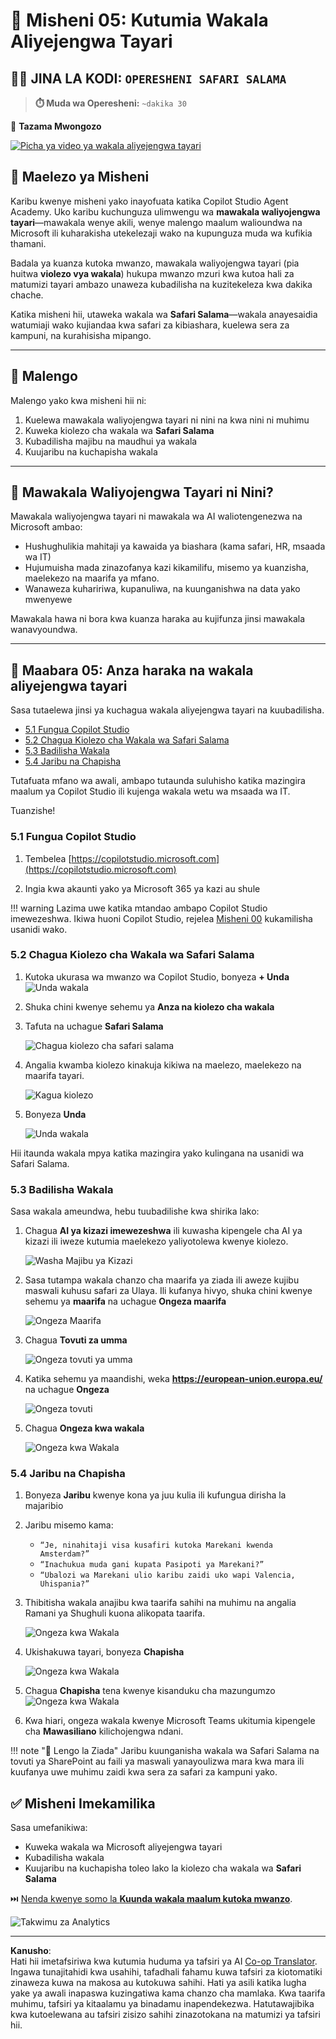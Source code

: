 <!--
CO_OP_TRANSLATOR_METADATA:
{
  "original_hash": "8e2c64a7f9303e58329ec8bb468c80b4",
  "translation_date": "2025-10-20T00:31:09+00:00",
  "source_file": "docs/recruit/05-using-prebuilt-agents/README.md",
  "language_code": "sw"
}
-->
# 🧰 Misheni 05: Kutumia Wakala Aliyejengwa Tayari  

## 🕵️‍♂️ JINA LA KODI: `OPERESHENI SAFARI SALAMA`

> **⏱️ Muda wa Operesheni:** `~dakika 30`

🎥 **Tazama Mwongozo**

[![Picha ya video ya wakala aliyejengwa tayari](../../../../../translated_images/video-thumbnail.234ee62d2e4e837a7401776b5f092e5d5819f46a2e2859a92654b38f1381789f.sw.jpg)](https://www.youtube.com/watch?v=NmXsx8WjWuM "Tazama mwongozo kwenye YouTube")

## 🎯 Maelezo ya Misheni

Karibu kwenye misheni yako inayofuata katika Copilot Studio Agent Academy. Uko karibu kuchunguza ulimwengu wa **mawakala waliyojengwa tayari**—mawakala wenye akili, wenye malengo maalum walioundwa na Microsoft ili kuharakisha utekelezaji wako na kupunguza muda wa kufikia thamani.

Badala ya kuanza kutoka mwanzo, mawakala waliyojengwa tayari (pia huitwa **violezo vya wakala**) hukupa mwanzo mzuri kwa kutoa hali za matumizi tayari ambazo unaweza kubadilisha na kuzitekeleza kwa dakika chache.

Katika misheni hii, utaweka wakala wa **Safari Salama**—wakala anayesaidia watumiaji wako kujiandaa kwa safari za kibiashara, kuelewa sera za kampuni, na kurahisisha mipango.

---

## 🧭 Malengo

Malengo yako kwa misheni hii ni:

1. Kuelewa mawakala waliyojengwa tayari ni nini na kwa nini ni muhimu  
1. Kuweka kiolezo cha wakala wa **Safari Salama**  
1. Kubadilisha majibu na maudhui ya wakala  
1. Kuujaribu na kuchapisha wakala  

---

## 🧠 Mawakala Waliyojengwa Tayari ni Nini?

Mawakala waliyojengwa tayari ni mawakala wa AI waliotengenezwa na Microsoft ambao:

- Hushughulikia mahitaji ya kawaida ya biashara (kama safari, HR, msaada wa IT)
- Hujumuisha mada zinazofanya kazi kikamilifu, misemo ya kuanzisha, maelekezo na maarifa ya mfano.
- Wanaweza kuhaririwa, kupanuliwa, na kuunganishwa na data yako mwenyewe

Mawakala hawa ni bora kwa kuanza haraka au kujifunza jinsi mawakala wanavyoundwa.

---

## 🧪 Maabara 05: Anza haraka na wakala aliyejengwa tayari

Sasa tutaelewa jinsi ya kuchagua wakala aliyejengwa tayari na kuubadilisha.

- [5.1 Fungua Copilot Studio](../../../../../docs/recruit/05-using-prebuilt-agents)
- [5.2 Chagua Kiolezo cha Wakala wa Safari Salama](../../../../../docs/recruit/05-using-prebuilt-agents)
- [5.3 Badilisha Wakala](../../../../../docs/recruit/05-using-prebuilt-agents)
- [5.4 Jaribu na Chapisha](../../../../../docs/recruit/05-using-prebuilt-agents)

Tutafuata mfano wa awali, ambapo tutaunda suluhisho katika mazingira maalum ya Copilot Studio ili kujenga wakala wetu wa msaada wa IT.

Tuanzishe!

### 5.1 Fungua Copilot Studio

1. Tembelea [https://copilotstudio.microsoft.com](https://copilotstudio.microsoft.com)

1. Ingia kwa akaunti yako ya Microsoft 365 ya kazi au shule

!!! warning
    Lazima uwe katika mtandao ambapo Copilot Studio imewezeshwa. Ikiwa huoni Copilot Studio, rejelea [Misheni 00](../00-course-setup/README.md) kukamilisha usanidi wako.

### 5.2 Chagua Kiolezo cha Wakala wa Safari Salama

1. Kutoka ukurasa wa mwanzo wa Copilot Studio, bonyeza **+ Unda**
    ![Unda wakala](../../../../../translated_images/create.ef22dd3e758823e9f17d69ef07c7db6fef8cbc00dd944ac65842bd3bd9f16efd.sw.png)

1. Shuka chini kwenye sehemu ya **Anza na kiolezo cha wakala**

1. Tafuta na uchague **Safari Salama**

    ![Chagua kiolezo cha safari salama](../../../../../translated_images/choose_template.01c90e72076da7f14a9c93120dec6932b57a109a506823dd3b195d8f610afb07.sw.png)

1. Angalia kwamba kiolezo kinakuja kikiwa na maelezo, maelekezo na maarifa tayari.

    ![Kagua kiolezo](../../../../../translated_images/template-setup.0b2f5a8dd8c3e7e305d24461df3065a4ec435d3300df75287891830a9b91b974.sw.png)

1. Bonyeza **Unda**

    ![Unda wakala](../../../../../translated_images/create-agent-setup.3383d353508b5e33593bd2961c1fbea29568a49868356844ab4cffdad584a655.sw.png)

Hii itaunda wakala mpya katika mazingira yako kulingana na usanidi wa Safari Salama.

### 5.3 Badilisha Wakala

Sasa wakala ameundwa, hebu tuubadilishe kwa shirika lako:

1. Chagua **AI ya kizazi imewezeshwa** ili kuwasha kipengele cha AI ya kizazi ili iweze kutumia maelekezo yaliyotolewa kwenye kiolezo.

    ![Washa Majibu ya Kizazi](../../../../../translated_images/gen-answers.7e91d692123771a60b0b944956472a1323857f61ffa2c32231f12eeb9bec341c.sw.png)

1. Sasa tutampa wakala chanzo cha maarifa ya ziada ili aweze kujibu maswali kuhusu safari za Ulaya. Ili kufanya hivyo, shuka chini kwenye sehemu ya **maarifa** na uchague **Ongeza maarifa**

    ![Ongeza Maarifa](../../../../../translated_images/knowledge.d85f70ad6cffe8700b2f33f76633c1c37ce45a960a33e42b3b48eca2759449b5.sw.png)

1. Chagua **Tovuti za umma**

    ![Ongeza tovuti ya umma](../../../../../translated_images/public-website.cb547b2284c409058bbe7e0a46e503f2368911b0781eec530b9ae63cd174e0b9.sw.png)

1. Katika sehemu ya maandishi, weka **<https://european-union.europa.eu/>** na uchague **Ongeza**

    ![Ongeza tovuti](../../../../../translated_images/paste-add.bb80b0f0f9bcd47dfbf00ebcb0a5386fa892be795c2eee74a8348c0d2a6ab5ae.sw.png)

1. Chagua **Ongeza kwa wakala**

    ![Ongeza kwa Wakala](../../../../../translated_images/add-to-agent.f139c87c5a79ddaa1eef244a93f76c6451c1374dbbf189c23ce24c49a65d6073.sw.png)

### 5.4 Jaribu na Chapisha

1. Bonyeza **Jaribu** kwenye kona ya juu kulia ili kufungua dirisha la majaribio  

1. Jaribu misemo kama:

    - `“Je, ninahitaji visa kusafiri kutoka Marekani kwenda Amsterdam?”`
    - `“Inachukua muda gani kupata Pasipoti ya Marekani?”`
    - `“Ubalozi wa Marekani ulio karibu zaidi uko wapi Valencia, Uhispania?”`

1. Thibitisha wakala anajibu kwa taarifa sahihi na muhimu na angalia Ramani ya Shughuli kuona alikopata taarifa.

    ![Ongeza kwa Wakala](../../../../../translated_images/response-passport.e91b05c561f49cf5edbbdc6d7a61fffdcc4ad3d413bd17b09cca3f521a578be8.sw.png)

1. Ukishakuwa tayari, bonyeza **Chapisha**

    ![Ongeza kwa Wakala](../../../../../translated_images/publish-1.0685cfdf10e365ee58a8d0160c5bab81aef8fa5fbd2eb65535d568f611532637.sw.png)

1. Chagua **Chapisha** tena kwenye kisanduku cha mazungumzo
    ![Ongeza kwa Wakala](../../../../../translated_images/publish-2.9c3964d72347088eeaaf8c137921d5b67c9962bce0ad067f89e8999f75299aa2.sw.png)

1. Kwa hiari, ongeza wakala kwenye Microsoft Teams ukitumia kipengele cha **Mawasiliano** kilichojengwa ndani.

!!! note "🧳 Lengo la Ziada"
    Jaribu kuunganisha wakala wa Safari Salama na tovuti ya SharePoint au faili ya maswali yanayoulizwa mara kwa mara ili kuufanya uwe muhimu zaidi kwa sera za safari za kampuni yako.

## ✅ Misheni Imekamilika

Sasa umefanikiwa:

- Kuweka wakala wa Microsoft aliyejengwa tayari  
- Kubadilisha wakala  
- Kuujaribu na kuchapisha toleo lako la kiolezo cha wakala wa **Safari Salama**

⏭️ [Nenda kwenye somo la **Kuunda wakala maalum kutoka mwanzo**](../06-create-agent-from-conversation/README.md).

<!-- markdownlint-disable-next-line MD033 -->
<img src="https://m365-visitor-stats.azurewebsites.net/agent-academy/recruit/05-using-prebuilt-agents" alt="Takwimu za Analytics" />

---

**Kanusho**:  
Hati hii imetafsiriwa kwa kutumia huduma ya tafsiri ya AI [Co-op Translator](https://github.com/Azure/co-op-translator). Ingawa tunajitahidi kwa usahihi, tafadhali fahamu kuwa tafsiri za kiotomatiki zinaweza kuwa na makosa au kutokuwa sahihi. Hati ya asili katika lugha yake ya awali inapaswa kuzingatiwa kama chanzo cha mamlaka. Kwa taarifa muhimu, tafsiri ya kitaalamu ya binadamu inapendekezwa. Hatutawajibika kwa kutoelewana au tafsiri zisizo sahihi zinazotokana na matumizi ya tafsiri hii.